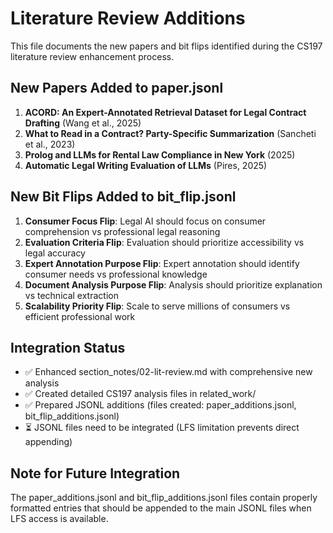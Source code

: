 # Literature Review Additions

This file documents the new papers and bit flips identified during the CS197 literature review enhancement process.

## New Papers Added to paper.jsonl

1. **ACORD: An Expert-Annotated Retrieval Dataset for Legal Contract Drafting** (Wang et al., 2025)
2. **What to Read in a Contract? Party-Specific Summarization** (Sancheti et al., 2023)  
3. **Prolog and LLMs for Rental Law Compliance in New York** (2025)
4. **Automatic Legal Writing Evaluation of LLMs** (Pires, 2025)

## New Bit Flips Added to bit_flip.jsonl

1. **Consumer Focus Flip**: Legal AI should focus on consumer comprehension vs professional legal reasoning
2. **Evaluation Criteria Flip**: Evaluation should prioritize accessibility vs legal accuracy
3. **Expert Annotation Purpose Flip**: Expert annotation should identify consumer needs vs professional knowledge
4. **Document Analysis Purpose Flip**: Analysis should prioritize explanation vs technical extraction
5. **Scalability Priority Flip**: Scale to serve millions of consumers vs efficient professional work

## Integration Status

- ✅ Enhanced section_notes/02-lit-review.md with comprehensive new analysis
- ✅ Created detailed CS197 analysis files in related_work/
- ✅ Prepared JSONL additions (files created: paper_additions.jsonl, bit_flip_additions.jsonl)
- ⏳ JSONL files need to be integrated (LFS limitation prevents direct appending)

## Note for Future Integration

The paper_additions.jsonl and bit_flip_additions.jsonl files contain properly formatted entries that should be appended to the main JSONL files when LFS access is available.